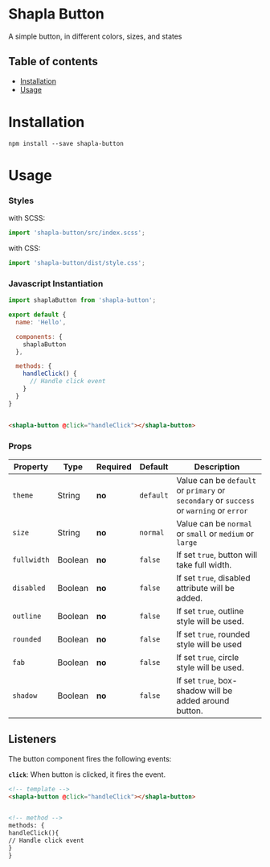 # Shapla Button

A simple button, in different colors, sizes, and states

## Table of contents

- [Installation](#installation)
- [Usage](#usage)

# Installation

```
npm install --save shapla-button
```

# Usage

### Styles

with SCSS:

```js
import 'shapla-button/src/index.scss';
```

with CSS:

```js
import 'shapla-button/dist/style.css';
```

### Javascript Instantiation

```js
import shaplaButton from 'shapla-button';

export default {
  name: 'Hello',

  components: {
    shaplaButton
  },

  methods: {
    handleClick() {
      // Handle click event
    }
  }
}

```

```html

<shapla-button @click="handleClick"></shapla-button>
```

### Props

| Property      | Type      | Required  | Default   | Description
|---------------|-----------|-----------|-----------|----------------------------------------------------------------------------------------
| `theme`       | String    | **no**    | `default` | Value can be `default` or `primary` or `secondary` or `success` or `warning` or `error`
| `size`        | String    | **no**    | `normal`  | Value can be `normal` or `small` or `medium` or `large`
| `fullwidth`   | Boolean   | **no**    | `false`   | If set `true`, button will take full width.
| `disabled`    | Boolean   | **no**    | `false`   | If set `true`, disabled attribute will be added.
| `outline`     | Boolean   | **no**    | `false`   | If set `true`, outline style will be used.
| `rounded`     | Boolean   | **no**    | `false`   | If set `true`, rounded style will be used
| `fab`         | Boolean   | **no**    | `false`   | If set `true`, circle style will be used.
| `shadow`      | Boolean   | **no**    | `false`   | If set `true`, box-shadow will be added around button.

## Listeners

The button component fires the following events:

**`click`**: When button is clicked, it fires the event.

```html
<!-- template -->
<shapla-button @click="handleClick"></shapla-button>


<!-- method -->
methods: {
handleClick(){
// Handle click event
}
}
```